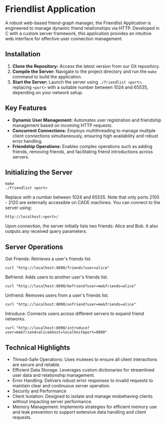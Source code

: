 # Friendlist Application

A robust web-based friend-graph manager, the Friendlist Application is engineered to manage dynamic friend relationships via HTTP. Developed in C with a custom server framework, this application provides an intuitive web interface for effective user connection management.

## Installation

1. **Clone the Repository:** Access the latest version from our Git repository.
2. **Compile the Server:** Navigate to the project directory and run the `make` command to build the application.
3. **Start the Server:** Launch the server using `./friendlist <port>`, replacing `<port>` with a suitable number between 1024 and 65535, depending on your network setup.

## Key Features

- **Dynamic User Management:** Automates user registration and friendship management based on incoming HTTP requests.
- **Concurrent Connections:** Employs multithreading to manage multiple client connections simultaneously, ensuring high availability and robust error handling.
- **Friendship Operations:** Enables complex operations such as adding friends, removing friends, and facilitating friend introductions across servers.

## Initializing the Server

```
make
./friendlist <port>
```
Replace <port> with a number between 1024 and 65535. Note that only ports 2100 - 2120 are externally accessible on CADE machines. You can connect to the server using:
```
http://localhost:<port>/
```
Upon connection, the server initially lists two friends: Alice and Bob. It also outputs any received query parameters.

## Server Operations
Get Friends: Retrieves a user's friends list.
```
curl "http://localhost:8090/friends?user=alice"
```
Befriend: Adds users to another user's friends list.
```
curl "http://localhost:8090/befriend?user=me&friends=alice"
```
Unfriend: Removes users from a user's friends list.
```
curl "http://localhost:8090/unfriend?user=me&friends=alice"
```
Introduce: Connects users across different servers to expand friend networks.
```
curl "http://localhost:8090/introduce?user=me&friend=alice&host=localhost&port=8090"
```
## Technical Highlights
- Thread-Safe Operations: Uses mutexes to ensure all client interactions are secure and reliable.
- Efficient Data Storage: Leverages custom dictionaries for streamlined user data and relationship management.
- Error Handling: Delivers robust error responses to invalid requests to maintain clear and continuous server operation.
- Security and Performance
- Client Isolation: Designed to isolate and manage misbehaving clients without impacting server performance.
- Memory Management: Implements strategies for efficient memory use and leak prevention to support extensive data handling and client requests.
